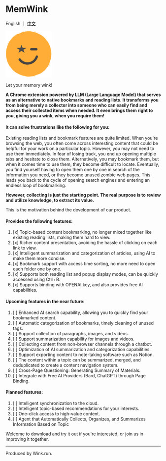 # MemWink

English ｜ [中文](../profile/README-cn.md)

<img src="../profile/img.png" alt="Image" width="150" height="150">



Let your memory wink!

**A Chrome extension powered by LLM (Large Language Model) that serves as an alternative to native bookmarks and reading lists. It transforms you from being merely a collector into someone who can easily find and access their collected items when needed. It even brings them right to you, giving you a wink, when you require them!**

#### It can solve frustrations like the following for you:

Existing reading lists and bookmark features are quite limited. When you're browsing the web, you often come across interesting content that could be helpful for your work on a particular topic. However, you may not need to use them immediately. In fear of losing track, you end up opening multiple tabs and hesitate to close them. Alternatively, you may bookmark them, but when it comes time to use them, they become difficult to locate. Eventually, you find yourself having to open them one by one in search of the information you need, or they become unused zombie web pages. This leads you back to the cycle of opening search engines and entering an endless loop of bookmarking.

**However, collecting is just the starting point. The real purpose is to review and utilize knowledge, to extract its value.**

This is the motivation behind the development of our product.

#### Provides the following features:

1. [x] Topic-based content bookmarking, no longer mixed together like existing reading lists, making them hard to view.
2. [x] Richer content presentation, avoiding the hassle of clicking on each link to view.
3. [x] Intelligent summarization and categorization of articles, using AI to make them more concise.
4. [x] Bookmark support with access time sorting, no more need to open each folder one by one.
5. [x] Supports both reading list and popup display modes, can be quickly accessed using Ctrl+B.
6. [x] Supports binding with OPENAI key, and also provides free AI capabilities.

#### Upcoming features in the near future:

1. [ ] Enhanced AI search capability, allowing you to quickly find your bookmarked content.
2. [ ] Automatic categorization of bookmarks, timely cleaning of unused tags.
3. [ ] Support collection of paragraphs, images, and videos.
4. [ ] Support summarization capability for images and videos.
5. [ ] Collecting content from non-browser channels through a chatbot.
6. [ ] Optimization of AI summarization and categorization capabilities.
7. [ ] Support exporting content to note-taking software such as Notion.
8. [ ] The content within a topic can be summarized, merged, and deduplicated to create a content navigation system.
9. [ ] Cross-Page Questioning: Generating Summary of Materials.
10. [ ] Integrate with Free AI Providers (Bard, ChatGPT) through Page Binding.

#### Planned features:

1. [ ] Intelligent synchronization to the cloud.
2. [ ] Intelligent topic-based recommendations for your interests.
3. [ ] One-click access to high-value content.
4. [ ] Agent that Automatically Collects, Organizes, and Summarizes Information Based on Topic

Welcome to download and try it out if you're interested, or join us in improving it together.

---
Produced by Wink.run.
